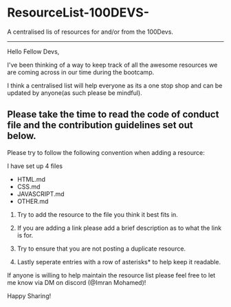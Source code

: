 # ResourceList-100DEVS-
A centralised lis of resources for and/or from the 100Devs.
************************************************************

Hello Fellow Devs,

I've been thinking of a way to keep track of all the awesome resources we are coming across in our time during the bootcamp.

I think a centralised list will help everyone as its a one stop shop and can be updated by anyone(as such please be mindful).

## Please take the time to read the code of conduct file  and the contribution guidelines set out below.

Please try to follow the following convention when adding a resource:

I have set up 4 files
- HTML.md 
- CSS.md 
- JAVASCRIPT.md
- OTHER.md

1) Try to add the resource to the file you think it best fits in.

2) If you are adding a link please add a brief description as to what the link is for.

3) Try to ensure that you are not posting a duplicate resource.

4) Lastly seperate entries with a row of asterisks* to help keep it readable.



If anyone is willing to help maintain the resource list please feel free to let me know via DM on discord (@Imran Mohamed)!

Happy Sharing!


